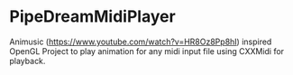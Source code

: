 # PipeDreamMidiPlayer
Animusic (https://www.youtube.com/watch?v=HR8Oz8Pp8hI) inspired OpenGL Project to play animation for any midi input file using CXXMidi for playback.
